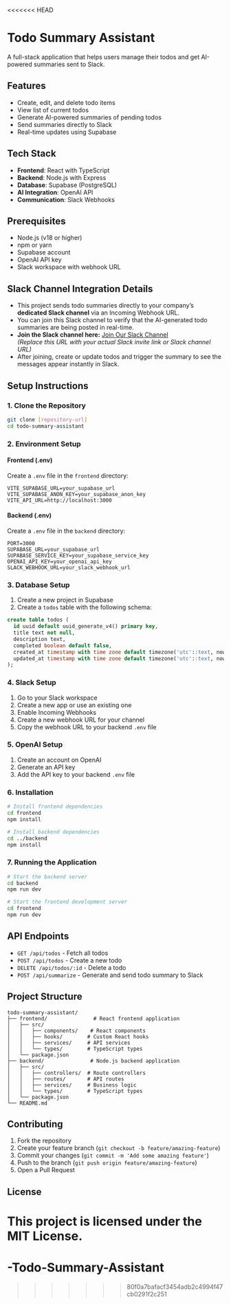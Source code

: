 <<<<<<< HEAD
# Todo Summary Assistant

A full-stack application that helps users manage their todos and get AI-powered summaries sent to Slack.



## Features

- Create, edit, and delete todo items
- View list of current todos
- Generate AI-powered summaries of pending todos
- Send summaries directly to Slack
- Real-time updates using Supabase

## Tech Stack

- **Frontend**: React with TypeScript
- **Backend**: Node.js with Express
- **Database**: Supabase (PostgreSQL)
- **AI Integration**: OpenAI API
- **Communication**: Slack Webhooks

## Prerequisites

- Node.js (v18 or higher)
- npm or yarn
- Supabase account
- OpenAI API key
- Slack workspace with webhook URL

## Slack Channel Integration Details

- This project sends todo summaries directly to your company’s **dedicated Slack channel** via an Incoming Webhook URL.
- You can join this Slack channel to verify that the AI-generated todo summaries are being posted in real-time.
- **Join the Slack channel here:** [Join Our Slack Channel](https://join.slack.com/t/yourworkspace/shared_invite/xxxxxxxxxxxx)  
  *(Replace this URL with your actual Slack invite link or Slack channel URL)*
- After joining, create or update todos and trigger the summary to see the messages appear instantly in Slack.


## Setup Instructions

### 1. Clone the Repository

```bash
git clone [repository-url]
cd todo-summary-assistant
```

### 2. Environment Setup

#### Frontend (.env)
Create a `.env` file in the `frontend` directory:
```
VITE_SUPABASE_URL=your_supabase_url
VITE_SUPABASE_ANON_KEY=your_supabase_anon_key
VITE_API_URL=http://localhost:3000
```

#### Backend (.env)
Create a `.env` file in the `backend` directory:
```
PORT=3000
SUPABASE_URL=your_supabase_url
SUPABASE_SERVICE_KEY=your_supabase_service_key
OPENAI_API_KEY=your_openai_api_key
SLACK_WEBHOOK_URL=your_slack_webhook_url
```

### 3. Database Setup

1. Create a new project in Supabase
2. Create a `todos` table with the following schema:
```sql
create table todos (
  id uuid default uuid_generate_v4() primary key,
  title text not null,
  description text,
  completed boolean default false,
  created_at timestamp with time zone default timezone('utc'::text, now()) not null,
  updated_at timestamp with time zone default timezone('utc'::text, now()) not null
);
```

### 4. Slack Setup

1. Go to your Slack workspace
2. Create a new app or use an existing one
3. Enable Incoming Webhooks
4. Create a new webhook URL for your channel
5. Copy the webhook URL to your backend `.env` file

### 5. OpenAI Setup

1. Create an account on OpenAI
2. Generate an API key
3. Add the API key to your backend `.env` file

### 6. Installation

```bash
# Install frontend dependencies
cd frontend
npm install

# Install backend dependencies
cd ../backend
npm install
```

### 7. Running the Application

```bash
# Start the backend server
cd backend
npm run dev

# Start the frontend development server
cd frontend
npm run dev
```

## API Endpoints

- `GET /api/todos` - Fetch all todos
- `POST /api/todos` - Create a new todo
- `DELETE /api/todos/:id` - Delete a todo
- `POST /api/summarize` - Generate and send todo summary to Slack

## Project Structure

```
todo-summary-assistant/
├── frontend/               # React frontend application
│   ├── src/
│   │   ├── components/    # React components
│   │   ├── hooks/        # Custom React hooks
│   │   ├── services/     # API services
│   │   └── types/        # TypeScript types
│   └── package.json
├── backend/               # Node.js backend application
│   ├── src/
│   │   ├── controllers/  # Route controllers
│   │   ├── routes/       # API routes
│   │   ├── services/     # Business logic
│   │   └── types/        # TypeScript types
│   └── package.json
└── README.md
```

## Contributing

1. Fork the repository
2. Create your feature branch (`git checkout -b feature/amazing-feature`)
3. Commit your changes (`git commit -m 'Add some amazing feature'`)
4. Push to the branch (`git push origin feature/amazing-feature`)
5. Open a Pull Request

## License

This project is licensed under the MIT License. 
=======
# -Todo-Summary-Assistant
>>>>>>> 80f0a7bafacf3454adb2c4994f47cb0291f2c251

